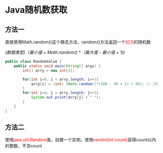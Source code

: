 # Java随机数获取

## 方法一

直接使用Math.random()这个静态方法，random()方法返回一个<font color=red>[0,1)</font>的随机数

*(数据类型)（最小值 + Math.random()* **（最大值 - 最小值 + 1))*

```java
public class RandomValue {
    public static void main(String[] args) {
        int[] arry = new int[4];

        for(int i=0; i < arry.length; i++){
            arry[i] = (int) (Math.random()*(100 - 90 + 1) + 90); // [90,100)
        }
        for(int j=0; j < arry.length; j++){
            System.out.print(arry[j] + " ");
        }
    }
}
```

## 方法二

使用<font color=red>java.util.Random</font>类，创建一个实例，使用<font color=red>nextInt(int count)</font>获得count以内的整数，不含count